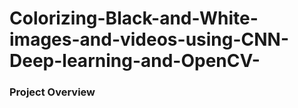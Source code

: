 # Colorizing-Black-and-White-images-and-videos-using-CNN-Deep-learning-and-OpenCV-
### Project Overview
